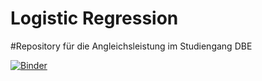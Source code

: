 # Logistic Regression

#Repository für die Angleichsleistung im Studiengang DBE

[![Binder](https://mybinder.org/badge_logo.svg)](https://mybinder.org/v2/gh/Phips91/LogisticRegression.git/HEAD)
